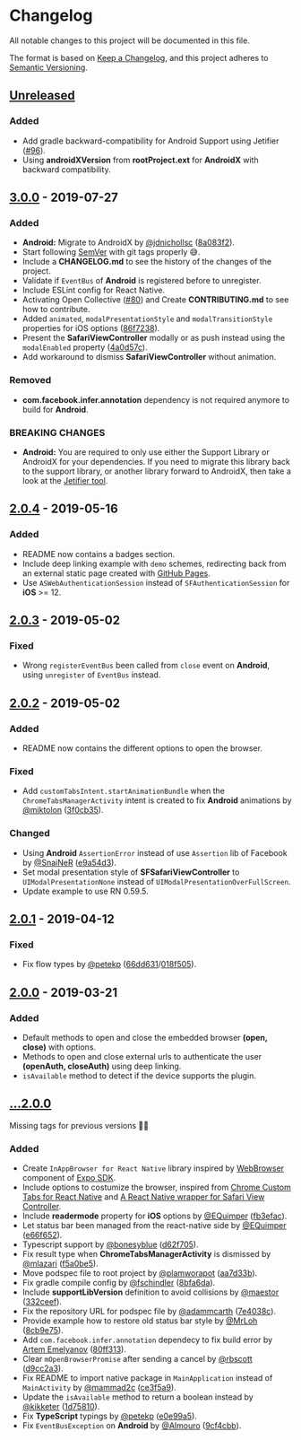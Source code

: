# Changelog
All notable changes to this project will be documented in this file.

The format is based on [Keep a Changelog](https://keepachangelog.com/en/1.0.0/),
and this project adheres to [Semantic Versioning](https://semver.org/spec/v2.0.0.html).

<!-- TODO: Add new releases in the following format
## [new tag] - tag date
### Added 
for new features.
### Changed
for changes in existing functionality.
### Deprecated
for soon-to-be removed features.
### Removed
for now removed features.
### Fixed
for any bug fixes.
### Security 
in case of vulnerabilities.
-->

## [Unreleased]

### Added
- Add gradle backward-compatibility for Android Support using Jetifier ([#96](https://github.com/proyecto26/react-native-inappbrowser/issues/96)).
- Using **androidXVersion** from **rootProject.ext** for **AndroidX** with backward compatibility.

## [3.0.0] - 2019-07-27
### Added
- **Android:** Migrate to AndroidX by [@jdnichollsc](https://github.com/jdnichollsc) ([8a083f2](https://github.com/proyecto26/react-native-inappbrowser/commit/8a083f24847ac5f49923c6217106628434634b4d)).
- Start following [SemVer](https://semver.org) with git tags properly 😅.
- Include a **CHANGELOG.md** to see the history of the changes of the project.
- Validate if `EventBus` of **Android** is registered before to unregister.
- Include ESLint config for React Native.
- Activating Open Collective ([#80](https://github.com/proyecto26/react-native-inappbrowser/pull/80)) and Create **CONTRIBUTING.md** to see how to contribute.
- Added `animated`, `modalPresentationStyle` and `modalTransitionStyle` properties for iOS options ([86f7238](https://github.com/proyecto26/react-native-inappbrowser/commit/86f7238d8eb856b28fae9981ca7bb42b12c43e18)).
- Present the **SafariViewController** modally or as push instead using the `modalEnabled` property ([4a0d57c](https://github.com/proyecto26/react-native-inappbrowser/commit/4a0d57c73eccaaf45a212853c50aa41520b550c8)).
- Add workaround to dismiss **SafariViewController** without animation.

### Removed
- **com.facebook.infer.annotation** dependency is not required anymore to build for **Android**.

### BREAKING CHANGES

- **Android:** You are required to only use either the Support Library or AndroidX for your dependencies. If you need to migrate this library back to the support library, or another library forward to AndroidX, then take a look at the [Jetifier tool](https://github.com/mikehardy/jetifier).

## [2.0.4] - 2019-05-16
### Added
- README now contains a badges section.
- Include deep linking example with `demo` schemes, redirecting back from an external static page created with [GitHub Pages](https://github.com/proyecto26/react-native-inappbrowser/tree/gh-pages).
- Use `ASWebAuthenticationSession` instead of `SFAuthenticationSession` for **iOS** >= 12.

## [2.0.3] - 2019-05-02
### Fixed
- Wrong `registerEventBus` been called from `close` event on **Android**, using `unregister` of `EventBus` instead.

## [2.0.2] - 2019-05-02
### Added
- README now contains the different options to open the browser.

### Fixed
- Add `customTabsIntent.startAnimationBundle` when the `ChromeTabsManagerActivity` intent is created to fix **Android** animations by [@miktolon](https://github.com/miktolon) ([3f0cb35](https://github.com/proyecto26/react-native-inappbrowser/commit/3f0cb356733832a4578ebf1cb45377aa0d8d2806)).

### Changed
- Using **Android** `AssertionError` instead of use `Assertion` lib of Facebook by [@SnaiNeR](https://github.com/SnaiNeR) ([e9a54d3](https://github.com/proyecto26/react-native-inappbrowser/commit/e9a54d3fe759380f992aa1ed7fbcf5d1299a7d73)).
- Set modal presentation style of **SFSafariViewController** to `UIModalPresentationNone` instead of `UIModalPresentationOverFullScreen`.
- Update example to use RN 0.59.5.

## [2.0.1] - 2019-04-12
### Fixed
- Fix flow types by [@petekp](https://github.com/petekp) ([66dd631](https://github.com/proyecto26/react-native-inappbrowser/commit/66dd631d0059f5365f4d1bf5ea219d7aef489efe)/[018f505](https://github.com/proyecto26/react-native-inappbrowser/commit/018f5054c6757cf3b8aa2fc6c278e821077c6fbe)).

## [2.0.0] - 2019-03-21
### Added
- Default methods to open and close the embedded browser **(open, close)** with options.
- Methods to open and close external urls to authenticate the user **(openAuth, closeAuth)** using deep linking.
- `isAvailable` method to detect if the device supports the plugin.

## [...2.0.0]
Missing tags for previous versions 🤷‍♂
### Added
- Create `InAppBrowser for React Native` library inspired by [WebBrowser](https://docs.expo.io/versions/latest/sdk/webbrowser) component of [Expo SDK](https://github.com/expo/expo-sdk/blob/dce1ad93dba25dc5eab486f23e77ba4ec9b6d415/src/WebBrowser.js).
- Include options to costumize the browser, inspired from [Chrome Custom Tabs for React Native](https://github.com/droibit/react-native-custom-tabs) and [A React Native wrapper for Safari View Controller](https://github.com/naoufal/react-native-safari-view).
- Include **readermode** property for **iOS** options by [@EQuimper](https://github.com/EQuimper) ([fb3efac](https://github.com/proyecto26/react-native-inappbrowser/commit/fb3efac7098ff222b07612896cfa2956465a9934)).
- Let status bar been managed from the react-native side by [@EQuimper](https://github.com/EQuimper) ([e66f652](https://github.com/proyecto26/react-native-inappbrowser/commit/e66f652792f4f8fbe30fb469733a5441302d8b08)).
- Typescript support by [@bonesyblue](https://github.com/bonesyblue) ([d62f705](https://github.com/proyecto26/react-native-inappbrowser/commit/d62f705006347cf60117bd526ff632f3533524d4)).
- Fix result type when **ChromeTabsManagerActivity** is dismissed by [@mlazari](https://github.com/mlazari) ([f5a0be5](https://github.com/proyecto26/react-native-inappbrowser/commit/f5a0be5efb631980b3dc46fcfb0fecf32f0ed32e)).
- Move podspec file to root project by [@plamworapot](https://github.com/plamworapot) ([aa7d33b](https://github.com/proyecto26/react-native-inappbrowser/commit/aa7d33b7f6fea502b302ba421582a860b6886a5c)).
- Fix gradle compile config by [@fschindler](https://github.com/fschindler) ([8bfa6da](https://github.com/proyecto26/react-native-inappbrowser/commit/8bfa6da07feedd961a49642b365797637506bedd)).
- Include **supportLibVersion** definition to avoid collisions by [@maestor](https://github.com/maestor) ([332ceef](https://github.com/proyecto26/react-native-inappbrowser/commit/332ceefeba4e729237412954b8b941654263bfbd)).
- Fix the repository URL for podspec file by [@adammcarth](https://github.com/adammcarth) ([7e4038c](https://github.com/proyecto26/react-native-inappbrowser/commit/7e4038c19a7e1a44ab01e9dcd762709ab854eb85)).
- Provide example how to restore old status bar style by [@MrLoh](https://github.com/MrLoh) ([8cb9e75](https://github.com/proyecto26/react-native-inappbrowser/commit/8cb9e7535a3edb0d9919eab7813bf5f136f455ff)).
- Add `com.facebook.infer.annotation` dependecy to fix build error by [Artem Emelyanov](mailto:snainer@gmail.com) ([80ff313](https://github.com/proyecto26/react-native-inappbrowser/commit/80ff313c36911d4d82d2885ad8424d7f0f72de29)).
- Clear `mOpenBrowserPromise` after sending a cancel by [@rbscott](https://github.com/rbscott) ([d9cc2a3](https://github.com/proyecto26/react-native-inappbrowser/commit/d9cc2a3183f84790deb22bf01f4f7658d67bc8ca)).
- Fix README to import native package in `MainApplication` instead of `MainActivity` by [@mammad2c](https://github.com/mammad2c) ([ce3f5a9](https://github.com/proyecto26/react-native-inappbrowser/commit/ce3f5a93812a1a2dd7293092bb4a2972f4943268)).
- Update the `isAvailable` method to return a boolean instead by [@kikketer](https://github.com/kikketer) ([1d75810](https://github.com/proyecto26/react-native-inappbrowser/commit/1d75810881cc6fd5a6913fbef986f897d366cdb9)).
- Fix **TypeScript** typings by [@petekp](https://github.com/petekp) ([e0e99a5](https://github.com/proyecto26/react-native-inappbrowser/commit/e0e99a523d9a2df99263ffbed3f2738afd05b46b)).
- Fix `EventBusException` on **Android** by [@Almouro](https://github.com/Almouro) ([9cf4cbb](https://github.com/proyecto26/react-native-inappbrowser/commit/9cf4cbb58d55c8b534dabac6791e6a2a5428253f)).


[Unreleased]: https://github.com/proyecto26/react-native-inappbrowser/compare/v3.0.0...HEAD
[3.0.0]: https://github.com/proyecto26/react-native-inappbrowser/compare/2.0.4...v3.0.0
[2.0.4]: https://github.com/proyecto26/react-native-inappbrowser/compare/2.0.3...2.0.4
[2.0.3]: https://github.com/proyecto26/react-native-inappbrowser/compare/2.0.2...2.0.3
[2.0.2]: https://github.com/proyecto26/react-native-inappbrowser/compare/2.0.1...2.0.2
[2.0.1]: https://github.com/proyecto26/react-native-inappbrowser/compare/2.0...2.0.1
[2.0.0]: https://github.com/proyecto26/react-native-inappbrowser/releases/tag/2.0
[...2.0.0]: https://github.com/proyecto26/react-native-inappbrowser/compare/bf51cfd...2.0
